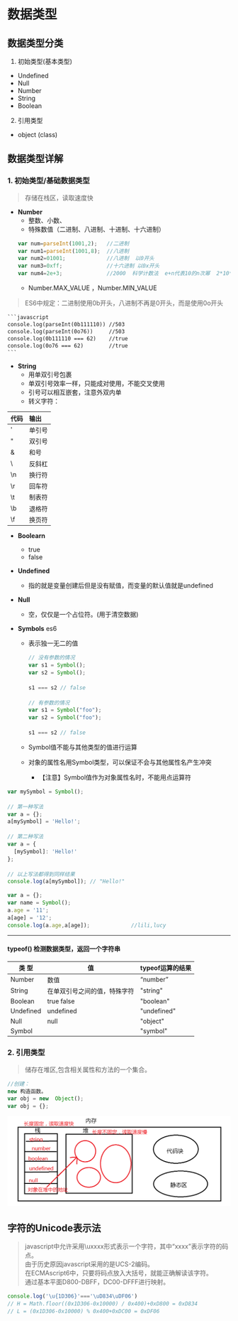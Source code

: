 # 数据类型
## 数据类型分类
1. 初始类型(基本类型)
  * Undefined
  * Null
  * Number
  * String
  * Boolean
2. 引用类型
  * object (class)

## 数据类型详解  
### 1. 初始类型/基础数据类型

>存储在栈区，读取速度快

- **Number**
  - 整数、小数、
  - 特殊数值（二进制、八进制、十进制、十六进制）
  ```javascript
  var num=parseInt(1001,2);   //二进制
  var num1=parseInt(1001,8);  //八进制
  var num2=01001;             //八进制  以0开头
  var num3=0xff;              //十六进制 以0x开头
  var num4=2e+3;              //2000  科学计数法  e+n代表10的n次幂  2*10*10*10
  ```
  - Number.MAX_VALUE ，Number.MIN_VALUE
>ES6中规定：二进制使用0b开头，八进制不再是0开头，而是使用0o开头

    ```javascript
    console.log(parseInt(0b111110)) //503
    console.log(parseInt(0o76))     //503
    console.log(0b111110 === 62)    //true
    console.log(0o76 === 62)        //true
    ```


- **String**
  - 用单双引号包裹
  - 单双引号效率一样，只能成对使用，不能交叉使用
  - 引号可以相互嵌套，注意外双内单
  - 转义字符：

| 代码     | 输出     |
| :--------| :------- |
|   \'    |	  单引号   |
|   \"    |	  双引号   |
|   \&    |	  和号     |
|   \\    |	  反斜杠   |
|   \n    |	  换行符   |
|   \r    | 	回车符   |
|   \t    | 	制表符   |
|   \b    |	  退格符   |
|   \f    | 	换页符   |

- **Boolearn**
  - true
  - false
- **Undefined**
  - 指的就是变量创建后但是没有赋值，而变量的默认值就是undefined
- **Null**
  - 空，仅仅是一个占位符。(用于清空数据)

- **Symbols** es6
  - 表示独一无二的值

    ```javascript
    // 没有参数的情况
    var s1 = Symbol();
    var s2 = Symbol();

    s1 === s2 // false

    // 有参数的情况
    var s1 = Symbol("foo");
    var s2 = Symbol("foo");

    s1 === s2 // false
    ```  

  - Symbol值不能与其他类型的值进行运算
  - 对象的属性名用Symbol类型，可以保证不会与其他属性名产生冲突
    - 【注意】Symbol值作为对象属性名时，不能用点运算符

```javascript
var mySymbol = Symbol();

// 第一种写法
var a = {};
a[mySymbol] = 'Hello!';

// 第二种写法
var a = {
  [mySymbol]: 'Hello!'
};

// 以上写法都得到同样结果
console.log(a[mySymbol]); // "Hello!"
```
```javascript
var a = {};
var name = Symbol();
a.age = '11';
a[age] = '12';
console.log(a.age,a[age]);             //lili,lucy
```

---
#### typeof()  检测数据类型，返回一个字符串

类    型      |               值          |               typeof运算的结果
---|---|---
Number        |              数值                    |        “number”
String        |        在单双引号之间的值，特殊字符     |       "string"
Boolean       |               true false             |           "boolean"
Undefined     |             undefined                |         "undefined"
Null          |               null                   |          "object"
Symbol        |                                      |          "symbol"

### 2. 引用类型
>储存在堆区,包含相关属性和方法的一个集合。

```javascript
//创建：
new 构造函数。
var obj = new  Object();
var obj = {};
```

![image](amWiki/images/附数据在内存中的分布.png)


## 字符的Unicode表示法
>javascript中允许采用\uxxxx形式表示一个字符，其中“xxxx”表示字符的码点。<br/>
>由于历史原因javascript采用的是UCS-2编码。<br/>
>在ECMAscript6中，只要将码点放入大括号，就能正确解读该字符。<br/>
>通过基本平面D800-DBFF，DC00-DFFF进行映射。

  ```javascript
  console.log('\u{1D306}'==='\uD834\uDF06')
  // H = Math.floor((0x1D306-0x10000) / 0x400)+0xD800 = 0xD834
  // L = (0x1D306-0x10000) % 0x400+0xDC00 = 0xDF06
  ```
